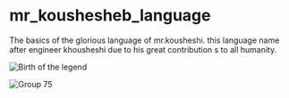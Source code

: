 # mr_koushesheb_language
The basics of the glorious language of mr.kousheshi. this language name after engineer khousheshi due to his great contribution s to all humanity.

![Birth of the legend](https://user-images.githubusercontent.com/79235311/144292929-b7e76f1e-9301-4fb7-99d7-6ab1f296935d.png)

![Group 75](https://user-images.githubusercontent.com/79235311/144293441-60786fb4-dce1-4148-a784-679d5be38e7a.png)



